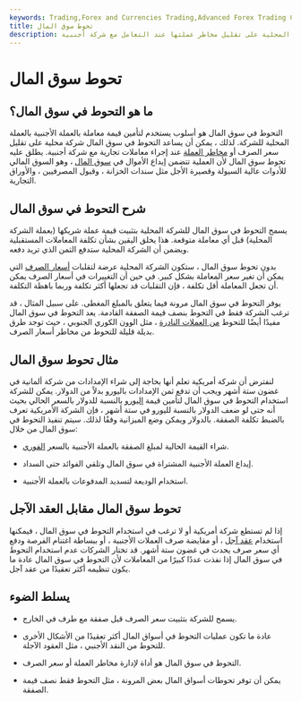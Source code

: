 ```yaml
---
keywords: Trading,Forex and Currencies Trading,Advanced Forex Trading Concepts,Advanced Concepts
title: تحوط سوق المال
description: التحوط في سوق المال عبارة عن تقنية تُستخدم لتأمين قيمة معاملة بالعملة الأجنبية بالعملة المحلية للشركة ، مما يساعد الشركة المحلية على تقليل مخاطر عملتها عند التعامل مع شركة أجنبية.
---
```


# تحوط سوق المال
## ما هو التحوط في سوق المال؟

التحوط في سوق المال هو أسلوب يستخدم لتأمين قيمة معاملة بالعملة الأجنبية بالعملة المحلية للشركة. لذلك ، يمكن أن يساعد التحوط في سوق المال شركة محلية على تقليل سعر الصرف أو [مخاطر العملة](/currencyrisk) عند إجراء معاملات تجارية مع شركة أجنبية. يطلق عليه تحوط سوق المال لأن العملية تتضمن إيداع الأموال في [سوق المال](/moneymarket) ، وهو السوق المالي للأدوات عالية السيولة وقصيرة الأجل مثل سندات الخزانة ، وقبول المصرفيين ، والأوراق التجارية.

## شرح التحوط في سوق المال

يسمح التحوط في سوق المال للشركة المحلية بتثبيت قيمة عملة شريكها (بعملة الشركة المحلية) قبل أي معاملة متوقعة. هذا يخلق اليقين بشأن تكلفة المعاملات المستقبلية ويضمن أن الشركة المحلية ستدفع الثمن الذي تريد دفعه.

بدون تحوط سوق المال ، ستكون الشركة المحلية عرضة لتقلبات [أسعار الصرف](/exchangerate) التي يمكن أن تغير سعر المعاملة بشكل كبير. في حين أن التغييرات في أسعار الصرف يمكن أن تجعل المعاملة أقل تكلفة ، فإن التقلبات قد تجعلها أكثر تكلفة وربما باهظة التكلفة.

يوفر التحوط في سوق المال مرونة فيما يتعلق بالمبلغ المغطى. على سبيل المثال ، قد ترغب الشركة فقط في التحوط بنصف قيمة الصفقة القادمة. يعد التحوط في سوق المال مفيدًا أيضًا للتحوط [من العملات النادرة](/exotic_currency) ، مثل الوون الكوري الجنوبي ، حيث توجد طرق بديلة قليلة للتحوط من مخاطر أسعار الصرف.

## مثال تحوط سوق المال

لنفترض أن شركة أمريكية تعلم أنها بحاجة إلى شراء الإمدادات من شركة ألمانية في غضون ستة أشهر ويجب أن تدفع ثمن الإمدادات باليورو بدلاً من الدولار. يمكن للشركة استخدام التحوط في سوق المال لتأمين قيمة [اليورو](/euro) بالنسبة للدولار بالسعر الحالي بحيث أنه حتى لو ضعف الدولار بالنسبة لليورو في ستة أشهر ، فإن الشركة الأمريكية تعرف بالضبط تكلفة الصفقة. بالدولار ويمكن وضع الميزانية وفقًا لذلك. سيتم تنفيذ التحوط في سوق المال من خلال:

- شراء القيمة الحالية لمبلغ الصفقة بالعملة الأجنبية بالسعر [الفوري](/spot_rate).

- إيداع العملة الأجنبية المشتراة في سوق المال وتلقي الفوائد حتى السداد.

- استخدام الوديعة لتسديد المدفوعات بالعملة الأجنبية.

## تحوط سوق المال مقابل العقد الآجل

إذا لم تستطع شركة أمريكية أو لا ترغب في استخدام التحوط في سوق المال ، فيمكنها استخدام [عقد آجل](/forwardcontract) ، أو مقايضة صرف العملات الأجنبية ، أو ببساطة اغتنام الفرصة ودفع أي سعر صرف يحدث في غضون ستة أشهر. قد تختار الشركات عدم استخدام التحوط في سوق المال إذا نفذت عددًا كبيرًا من المعاملات لأن التحوط في سوق المال عادة ما يكون تنظيمه أكثر تعقيدًا من عقد آجل.

## يسلط الضوء

- يسمح للشركة بتثبيت سعر الصرف قبل صفقة مع طرف في الخارج.

- عادة ما تكون عمليات التحوط في أسواق المال أكثر تعقيدًا من الأشكال الأخرى للتحوط من النقد الأجنبي ، مثل العقود الآجلة.

- التحوط في سوق المال هو أداة لإدارة مخاطر العملة أو سعر الصرف.

- يمكن أن توفر تحوطات أسواق المال بعض المرونة ، مثل التحوط فقط نصف قيمة الصفقة.

